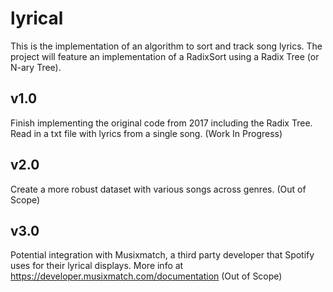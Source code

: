 # lyrical
This is the implementation of an algorithm to sort and track song lyrics. The project will feature an implementation of a RadixSort using a Radix Tree (or N-ary Tree).

## v1.0
Finish implementing the original code from 2017 including the Radix Tree. Read in a txt file with lyrics from a single song. (Work In Progress)

## v2.0
Create a more robust dataset with various songs across genres. (Out of Scope)

## v3.0
Potential integration with Musixmatch, a third party developer that Spotify uses for their lyrical displays. More info at https://developer.musixmatch.com/documentation (Out of Scope)
